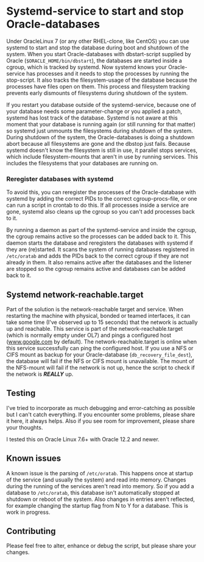# Systemd-service to start and stop Oracle-databases
Under OracleLinux 7 (or any other RHEL-clone, like CentOS) you can use systemd to start and stop the database during boot and shutdown of the system. When you start Oracle-databases with dbstart-script supplied by Oracle (`$ORACLE_HOME/bin/dbstart`), the databases are started inside a cgroup, which is tracked by systemd. Now systemd knows your Oracle-service has processes and it needs to stop the processes by running the stop-script. It also tracks the filesystem-usage of the database because the processes have files open on them. This process and filesystem tracking prevents early dismounts of filesystems during shutdown of the system.

If you restart you database outside of the systemd-service, because one of your database needs some parameter-change or you applied a patch, systemd has lost track of the database. Systemd is not aware at this moment that your database is running again (or still running for that matter) so systemd just unmounts the filesystems during shutdown of the system. During shutdown of the system, the Oracle-databases is doing a shutdown abort because all filesystems are gone and the dbstop just fails. Because systemd doesn't know the filesystem is still in use, it parallel stops services, which include filesystem-mounts that aren't in use by running services. This includes the filesystems that your databases are running on.

### Reregister databases with systemd
To avoid this, you can reregister the processes of the Oracle-database with systemd by adding the correct PIDs to the correct cgroup-procs-file, or one can run a script in crontab to do this. If all processes inside a service are gone, systemd also cleans up the cgroup so you can't add processes back to it.

By running a daemon as part of the systemd-service and inside the cgroup, the cgroup remains active so the processes can be added back to it. This daemon starts the database and reregisters the databases with systemd if they are (re)started. It scans the system of running databases registered in `/etc/oratab` and adds the PIDs back to the correct cgroup if they are not already in them. It also remains active after the databases and the listener are stopped so the cgroup remains active and databases can be added back to it.

## Systemd network-reachable.target
Part of the solution is the network-reachable target and service. When restarting the machine with physical, bonded or teamed interfaces, it can take some time (I've observed up to 15 seconds) that the network is actually up and reachable. This service is part of the network-reachable.target (which is normally empty under OL7) and pings a configured host (www.google.com by default). The network-reachable.target is online when this service successfully can ping the configured host. If you use a NFS or CIFS mount as backup for your Oracle-database (`db_recovery_file_dest`), the database will fail if the NFS or CIFS mount is unavailable. The mount of the NFS-mount will fail if the network is not up, hence the script to check if the network is ***REALLY*** up.

## Testing
I've tried to incorporate as much debugging and error-catching as possible but I can't catch everything. If you encounter some problems, please share it here, it always helps. Also if you see room for improvement, please share your thoughts.

I tested this on Oracle Linux 7.6+ with Oracle 12.2 and newer.

## Known issues ##
A known issue is the parsing of `/etc/oratab`. This happens once at startup of the service (and usually the system) and read into memory. Changes during the running of the services aren't read into memory. So if you add a database to `/etc/oratab`, this database isn't automatically stopped at shutdown or reboot of the system. Also changes in entries aren't reflected, for example changing the startup flag from N to Y for a database. This is work in progress.

## Contributing ##
Please feel free to alter, enhance or debug the script, but please share your changes.
